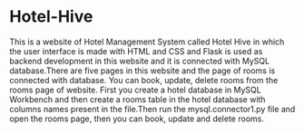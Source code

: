 # Hotel-Hive
This is a website of Hotel Management System called Hotel Hive in which the user interface is made with HTML and CSS and Flask is used as backend development 
in this website and it is connected with MySQL database.There are five pages in this website and the page of rooms is connected with database. You can book, 
update, delete rooms from the rooms page of website. First you create a hotel database in MySQL Workbench and then create a rooms table in the hotel database with 
columns names present in the file.Then run the mysql.connector1.py file and open the rooms page, then you can book, update and delete rooms.
 
